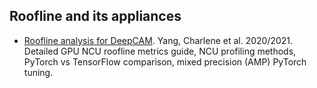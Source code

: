## Roofline and its appliances

- [Roofline analysis for DeepCAM](yang2021deepCAM-ncu-roofline.md). Yang, Charlene et al. 2020/2021. Detailed
GPU NCU roofline metrics guide, NCU profiling methods, PyTorch vs TensorFlow comparison, mixed precision (AMP)
PyTorch tuning.
